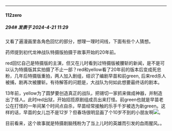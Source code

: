 ﻿
*****

####  112zero  
##### 294#       发表于 2024-4-21 11:29

又看了遍漫画里各角色回忆的部分，想理一理时间线，下面有些个人猜想。

药师提到初代龙神战队特摄版拍摄于故事开始的20年前。

red回忆自己是特摄版的主演，但又在儿时看到过特摄版被腰斩的新闻，是不是可以认为特摄版其实拍摄了不止一部？red和yellow看了20年前的版本后变成死忠粉，几年后特摄版重拍，两人加入剧组，结识了编剧早苗和前green, 后来red杀人被捕，剧再次被腰斩。有待解答的问题是，大战队为何如此想要最终话的剧本。

13年前，yellow为了圆梦要创造真正的战队，把锡切一家抓来做成神器，并制造出了怪人。此时red出狱，开始招揽原剧组成员出来打怪。前green也就是早苗老公在打怪的一年间某个时间点自杀，早苗经常接触的乐手千岁被选为新green。这样的话，早苗的女儿岂不是12岁？但春场很明显画了个10岁不到的小朋友啊<img src="https://static.saraba1st.com/image/smiley/face2017/180.png" referrerpolicy="no-referrer">。

目前看来，这个故事就是特摄剧脑残粉为了当上儿时的英雄而引发的血雨腥风。。

